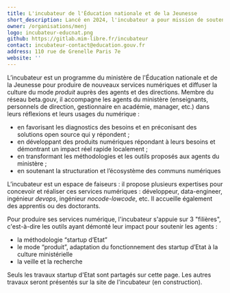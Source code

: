 ```yaml
---
title: L'incubateur de l'Éducation nationale et de la Jeunesse
short_description: Lancé en 2024, l'incubateur a pour mission de soutenir les services et leurs agents dans la construction de solutions numériques en faveur de l’éducation et la jeunesse.
owner: /organisations/menj
logo: incubateur-educnat.png
github: https://gitlab.mim-libre.fr/incubateur
contact: incubateur-contact@education.gouv.fr
address: 110 rue de Grenelle Paris 7e
website: ''
---
```

L’incubateur est un programme du ministère de l'Éducation nationale et de la Jeunesse pour produire de nouveaux services numériques et diffuser la culture du mode *produit* auprès des agents et des directions. Membre du réseau beta.gouv, il accompagne les agents du ministère (enseignants, personnels de direction, gestionnaire en académie, manager, etc.) dans leurs réflexions et leurs usages du numérique :

* en favorisant les diagnostics des besoins et en préconisant des solutions open source qui y répondent ;
* en développant des produits numériques répondant à leurs besoins et démontrant un impact réel rapide localement ;
* en transformant les méthodologies et les outils proposés aux agents du ministère ;
* en soutenant la structuration et l’écosystème des communs numériques

L’incubateur est un espace de faiseurs : il propose plusieurs expertises pour concevoir et réaliser ces services numériques : développeur, data-engineer, ingénieur *devops*, ingénieur *nocode-lowcode*, etc. Il accueille également des apprentis ou des doctorants.

Pour produire ses services numérique, l'incubateur s'appuie sur 3 "filières", c'est-à-dire les outils ayant démonté leur impact pour soutenir les agents : 
* la méthodologie “startup d’Etat”
* le mode “produit”, adaptation du fonctionnement des startup d’Etat à la culture ministérielle
* la veille et la recherche

Seuls les travaux startup d'Etat sont partagés sur cette page. Les autres travaux seront présentés sur la site de l'incubateur (en construction).
